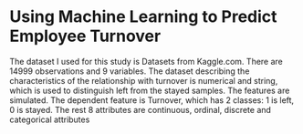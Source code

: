 # Using Machine Learning to Predict Employee Turnover
The dataset I used for this study is Datasets from Kaggle.com. There are 14999 observations and 9 variables. The dataset describing the characteristics of the relationship with turnover is numerical and string, which is used to distinguish left from the stayed samples. The features are simulated. The dependent feature is Turnover, which has 2 classes: 1 is left, 0 is stayed. The rest 8 attributes are continuous, ordinal, discrete and categorical attributes
